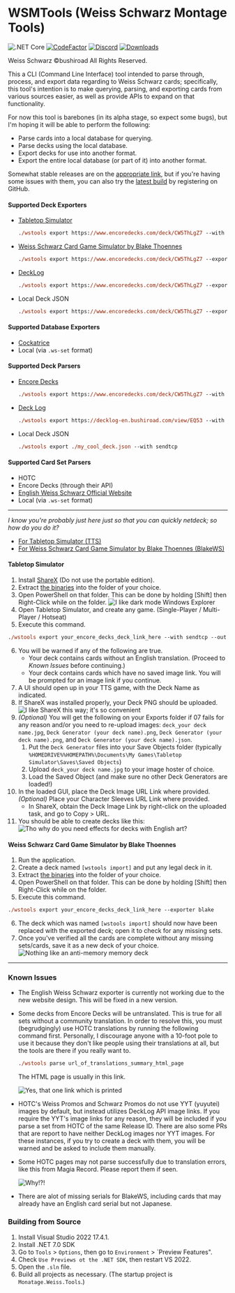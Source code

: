 WSMTools (Weiss Schwarz Montage Tools)
===========
![.NET Core](https://github.com/ronelm2000/wsmtools/workflows/.NET%20Core/badge.svg)
[![CodeFactor](https://www.codefactor.io/repository/github/ronelm2000/wsmtools/badge)](https://www.codefactor.io/repository/github/ronelm2000/wsmtools)
[![Discord](https://img.shields.io/discord/831048458608705627?label=Discord)](https://discord.gg/9T55jJGHJD)
[![Downloads](https://img.shields.io/github/downloads/ronelm2000/wsmtools/total.svg)](https://tooomm.github.io/github-release-stats/?username=ronelm2000&repository=wsmtools)

Weiss Schwarz ©bushiroad All Rights Reserved.

This a CLI (Command Line Interface) tool intended to parse through, process, and export data regarding to Weiss Schwarz cards; specifically, this tool's intention is to make querying, parsing, and exporting cards from various sources easier, as
well as provide APIs to expand on that functionality.

For now this tool is barebones (in its alpha stage, so expect some bugs), but I'm hoping it will be able to perform the following:
* Parse cards into a local database for querying.
* Parse decks using the local database.
* Export decks for use into another format.
* Export the entire local database (or part of it) into another format.

Somewhat stable releases are on the [appropriate link](https://github.com/ronelm2000/wsmtools/releases), but if you're having some issues with them, you can also try the [latest build](https://github.com/ronelm2000/wsmtools/actions) by
registering on GitHub. 

#### Supported Deck Exporters
* [Tabletop Simulator](https://steamcommunity.com/sharedfiles/filedetails/?id=1321170886)
  ```ps
  ./wstools export https://www.encoredecks.com/deck/CW5ThLgZ7 --with sendtcp
  ```
* [Weiss Schwarz Card Game Simulator by Blake Thoennes](https://blakethoennes.itch.io/weiss-schwarz)
  ```ps
  ./wstools export https://www.encoredecks.com/deck/CW5ThLgZ7 --exporter bws
  ```
* [DeckLog](https://decklog-en.bushiroad.com)
  ```ps
  ./wstools export https://www.encoredecks.com/deck/CW5ThLgZ7 --exporter decklog
  ```
* Local Deck JSON
  ```ps
  ./wstools export https://www.encoredecks.com/deck/CW5ThLgZ7 --exporter local
  ```

#### Supported Database Exporters
* [Cockatrice](https://github.com/longagofaraway/Cockatrice)
* Local (via `.ws-set` format)

#### Supported Deck Parsers
* [Encore Decks](https://www.encoredecks.com/)
  ```ps
  ./wstools export https://www.encoredecks.com/deck/CW5ThLgZ7 --with sendtcp
  ```
* [Deck Log](https://decklog.bushiroad.com/)
  ```ps
  ./wstools export https://decklog-en.bushiroad.com/view/EQ53 --with sendtcp
  ```
* Local Deck JSON
  ```ps
  ./wstools export ./my_cool_deck.json --with sendtcp
  ```

#### Supported Card Set Parsers
* HOTC
* Encore Decks (through their API)
* [English Weiss Schwarz Official Website](https://en.ws-tcg.com/)
* Local (via `.ws-set` format)

---------

*I know you're probably just here just so that you can quickly netdeck; so how do you do it?*
* [For Tabletop Simulator (TTS)](#tabletop-simulator)
* [For Weiss Schwarz Card Game Simulator by Blake Thoennes (BlakeWS)](#weiss-schwarz-card-game-simulator-by-blake-thoennes)

#### Tabletop Simulator
01. Install [ShareX](https://getsharex.com/) (Do not use the portable edition).
02. Extract [the binaries](https://github.com/ronelm2000/wsmtools/releases) into the folder of your choice.
03. Open PowerShell on that folder. This can be done by holding [Shift] then Right-Click while on the folder.
    ![I like dark mode Windows Explorer](https://i.imgur.com/MBc4zzr.png)
04. Open Tabletop Simulator, and create any game. (Single-Player / Multi-Player / Hotseat)
05. Execute this command.
   ```ps
   ./wstools export your_encore_decks_deck_link_here --with sendtcp --out sharex
   ```
06. You will be warned if any of the following are true.
    * Your deck contains cards without an English translation. (Proceed to *Known Issues* before continuing.)
    * Your deck contains cards which have no saved image link. You will be prompted for an image link if you continue.
07. A UI should open up in your TTS game, with the Deck Name as indicated.
08. If ShareX was installed properly, your Deck PNG should be uploaded.
    ![I like ShareX this way; it's so convenient](https://i.imgur.com/Sw2H9qm.png)
07. *(Optional)* You will get the following on your Exports folder if 07 fails for any reason and/or you need to re-upload images: `deck_your deck name.jpg`, `Deck Generator (your deck name).png`,  `Deck Generator (your deck name).png`, and `Deck Generator (your deck name).json`.
    01. Put the `Deck Generator` files into your Save Objects folder (typically `%HOMEDRIVE%%HOMEPATH%\Documents\My Games\Tabletop Simulator\Saves\Saved Objects`)
    02. Upload `deck_your deck name.jpg` to your image hoster of choice.
    03. Load the Saved Object (and make sure no other Deck Generators are loaded!)
08. In the loaded GUI, place the Deck Image URL Link where provided. *(Optional)* Place your Character Sleeves URL Link where provided.
    - In ShareX, obtain the Deck Image Link by right-click on the uploaded task, and go to Copy > URL.
09. You should be able to create decks like this:
    ![Tho why do you need effects for decks with English art?](https://i.imgur.com/WuRpf9I.png)

#### Weiss Schwarz Card Game Simulator by Blake Thoennes
01. Run the application.
02. Create a deck named `[wstools import]` and put any legal deck in it.
03. Extract [the binaries](https://github.com/ronelm2000/wsmtools/releases) into the folder of your choice.
04. Open PowerShell on that folder. This can be done by holding [Shift] then Right-Click while on the folder.
05. Execute this command.
   ```ps
   ./wstools export your_encore_decks_deck_link_here --exporter blake
   ```
06. The deck which was named `[wstools import]` should now have been replaced with the exported deck; open it to check for any missing sets.
07. Once you've verified all the cards are complete without any missing sets/cards, save it as a new deck of your choice.
    ![Nothing like an anti-memory memory deck](https://i.imgur.com/9svzkYz.png)
---------

### Known Issues
* The English Weiss Schwarz exporter is currently not working due to the new website design. This will be fixed in a new version.
* Some decks from Encore Decks will be untranslated. This is true for all sets without a community translation.
  In order to resolve this, you must (begrudgingly) use HOTC translations by running the following command first.
  Personally, I discourage anyone with a 10-foot pole to use it because they don't like people using their translations
  at all, but the tools are there if you really want to.
  ```ps
  ./wstools parse url_of_translations_summary_html_page
  ```
  The HTML page is usually in this link.

  ![Yes, that one link which is printed](https://i.imgur.com/FkukMso.png)
* HOTC's Weiss Promos and Schwarz Promos do not use YYT (yuyutei) images by default, but instead utilizes DeckLog API image links. If you require the YYT's image links for any reason, they will be included if you parse a
  set from HOTC of the same Release ID. There are also some PRs that are report to have neither DeckLog images nor YYT images. For these instances, if you try to create a deck with them, you will be warned and be asked
  to include them manually.

* Some HOTC pages may not parse successfully due to translation errors, like this from Magia Record.
  Please report them if seen.

  ![Why!?!](https://i.imgur.com/NdpGGp0.png)

* There are alot of missing serials for BlakeWS, including cards that may already have an English card serial but not Japanese.

### Building from Source
1. Install Visual Studio 2022 17.4.1.
2. Install .NET 7.0 SDK
3. Go to `Tools` > `Options`, then go to `Environment` > `Preview Features".
4. Check `Use Previews ot the .NET SDK`, then restart VS 2022. 
5. Open the `.sln` file.
6. Build all projects as necessary. (The startup project is `Monatage.Weiss.Tools`.)